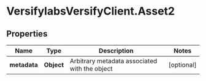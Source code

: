 # VersifylabsVersifyClient.Asset2

## Properties

Name | Type | Description | Notes
------------ | ------------- | ------------- | -------------
**metadata** | **Object** | Arbitrary metadata associated with the object | [optional] 


